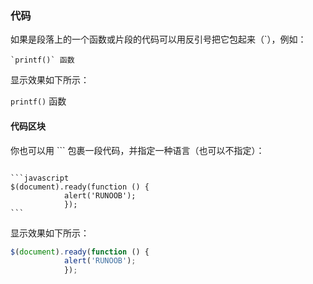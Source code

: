 ### 代码

如果是段落上的一个函数或片段的代码可以用反引号把它包起来（`），例如：

```
`printf()` 函数
```

显示效果如下所示：

`printf()` 函数


#### 代码区块

你也可以用 ``` 包裹一段代码，并指定一种语言（也可以不指定）：

<pre><code>
```javascript
$(document).ready(function () {
            alert('RUNOOB');
            });
```
</code></pre>


显示效果如下所示：

```javascript
$(document).ready(function () {
            alert('RUNOOB');
            });
```                             
